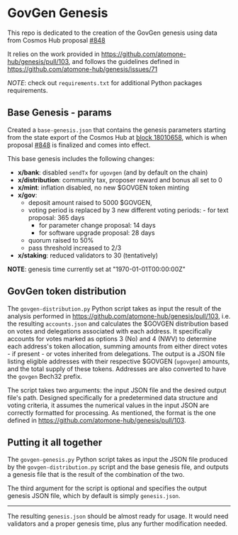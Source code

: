 # GovGen Genesis

This repo is dedicated to the creation of the GovGen genesis using data from
Cosmos Hub proposal [#848](https://www.mintscan.io/cosmos/proposals/848)

It relies on the work provided in https://github.com/atomone-hub/genesis/pull/103, 
and follows the guidelines defined in https://github.com/atomone-hub/genesis/issues/71

*NOTE*: check out `requirements.txt` for additional Python packages requirements.


## Base Genesis - params

Created a `base-genesis.json` that contains the genesis parameters starting from 
the state export of the Cosmos Hub at [block 18010658](https://www.mintscan.io/cosmos/block/18010658),
which is when proposal [#848](https://www.mintscan.io/cosmos/proposals/848)
is finalized and comes into effect.

This base genesis includes the following changes:

- **x/bank**: disabled `sendTx` for `ugovgen` (and by default on the chain)
- **x/distribution**: community tax, proposer reward and bonus all set to 0
- **x/mint**: inflation disabled, no new $GOVGEN token minting
- **x/gov**: 
	- deposit amount raised to 5000 $GOVGEN, 
	- voting period is replaced by 3 new different voting periods:
           - for text proposal: 365 days
        - for parameter change proposal: 14 days
        - for software upgrade proposal: 28 days
	- quorum raised to 50% 
	- pass threshold increased to 2/3
- **x/staking**: reduced validators to 30 (tentatively)


**NOTE**: genesis time currently set at "1970-01-01T00:00:00Z"


## GovGen token distribution

The `govgen-distribution.py` Python script takes as input the result of the 
analysis performed in https://github.com/atomone-hub/genesis/pull/103, i.e.
the resulting `accounts.json` and calculates the $GOVGEN distribution based on
votes and delegations associated with each address. It specifically accounts 
for votes marked as options 3 (No) and 4 (NWV) to determine each address's 
token allocation, summing amounts from either direct votes - if present - or 
votes inherited from delegations. The output is a JSON file listing eligible 
addresses with their respective $GOVGEN (`ugovgen`) amounts, and the total 
supply of these tokens. 
Addresses are also converted to have the `govgen` Bech32 prefix.

The script takes two arguments: the input JSON file and the desired output 
file's path. 
Designed specifically for a predetermined data structure and voting criteria, 
it assumes the numerical values in the input JSON are correctly formatted for 
processing. As mentioned, the format is the one defined in 
https://github.com/atomone-hub/genesis/pull/103.


## Putting it all together

The `govgen-genesis.py` Python script takes as input the JSON file produced by 
the `govgen-distribution.py` script and the base genesis file, and outputs a 
genesis file that is the result of the combination of the two.

The third argument for the script is optional and specifies the output genesis
JSON file, which by default is simply `genesis.json`.

---

The resulting `genesis.json` should be almost ready for usage. 
It would need validators and a proper genesis time, plus any further 
modification needed.
